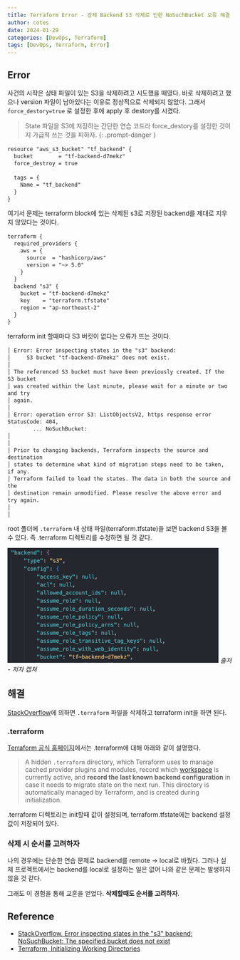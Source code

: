 ```yaml
---
title: Terraform Error - 강제 Backend S3 삭제로 인한 NoSuchBucket 오류 해결 
author: cotes
date: 2024-01-29
categories: [DevOps, Terraform]
tags: [DevOps, Terraform, Error]
---
```


## Error

사건의 시작은 상태 파일이 있는 S3을 삭제하려고 시도했을 때였다. 바로 삭제하려고 했으나 version 파일이 남아있다는 이유로 정상적으로 삭제되지 않았다. 그래서 `force_destory=true` 로 설정한 후에 apply 후 destory를 시켰다. 

> State 파일을 S3에 저장하는 간단한 연습 코드라 force_destory를 설정한 것이지 가급적 쓰는 것을 피하자.
{: .prompt-danger }

```hcl
resource "aws_s3_bucket" "tf_backend" {
  bucket        = "tf-backend-d7mekz"
  force_destroy = true

  tags = {
    Name = "tf_backend"
  }
}
```

여기서 문제는 terraform block에 있는 삭제된 s3로 저장된 backend를 제대로 지우지 않았다는 것이다. 

```hcl
terraform {
  required_providers {
    aws = {
      source  = "hashicorp/aws"
      version = "~> 5.0"
    }
  }
  backend "s3" {
    bucket = "tf-backend-d7mekz"
    key    = "terraform.tfstate"
    region = "ap-northeast-2"
  }
}
```

terraform init 할때마다 S3 버킷이 없다는 오류가 뜨는 것이다. 

```
│ Error: Error inspecting states in the "s3" backend:
│     S3 bucket "tf-backend-d7mekz" does not exist.
│ 
│ The referenced S3 bucket must have been previously created. If the S3 bucket
│ was created within the last minute, please wait for a minute or two and try
│ again.
│ 
│ Error: operation error S3: ListObjectsV2, https response error StatusCode: 404, 
		... NoSuchBucket: 
│ 
│ 
│ Prior to changing backends, Terraform inspects the source and destination
│ states to determine what kind of migration steps need to be taken, if any.
│ Terraform failed to load the states. The data in both the source and the
│ destination remain unmodified. Please resolve the above error and try again.
│ 
│
```

root 폴더에 `.terraform` 내 상태 파일(terraform.tfstate)을 보면 backend S3을 볼 수 있다. 즉 .terraform 디렉토리를 수정하면 될 것 같다. 

![terraform1](/assets/img/post/2024-01-29/20240129-terraform1.png)
_출처 - 저자 캡쳐_

## 해결

[StackOverflow](https://stackoverflow.com/questions/50844085/error-inspecting-states-in-the-s3-backend-nosuchbucket-the-specified-bucket)에 의하면 `.terraform` 파일을 삭제하고 terraform init을 하면 된다.

### .terraform
[Terraform 공식 홈페이지](https://developer.hashicorp.com/terraform/cli/init#working-directory-contents)에서는 .terraform에 대해 아래와 같이 설명했다. 

> A hidden `.terraform` directory, which Terraform uses to manage cached provider plugins and modules, record which [workspace](https://developer.hashicorp.com/terraform/cli/workspaces) is currently active, and **record the last known backend configuration** in case it needs to migrate state on the next run. This directory is automatically managed by Terraform, and is created during initialization.
 
.terraform 디렉토리는 init할때 값이 설정되며, terraform.tfstate에는 backend 설정값이 저장되어 있다.

### 삭제 시 순서를 고려하자

나의 경우에는 단순한 연습 문제로 backend를 remote → local로 바꿨다. 그러나 실제 프로젝트에서는 backend를 local로 설정하는 일은 없어 나와 같은 문제는 발생하지 않을 것 같다.

그래도 이 경험을 통해 교훈을 얻었다. **삭제할때도 순서를 고려하자**.

## Reference
- [StackOverflow, Error inspecting states in the "s3" backend: NoSuchBucket: The specified bucket does not exist](https://stackoverflow.com/questions/50844085/error-inspecting-states-in-the-s3-backend-nosuchbucket-the-specified-bucket)
- [Terraform, Initializing Working Directories](https://developer.hashicorp.com/terraform/cli/init#working-directory-contents)
